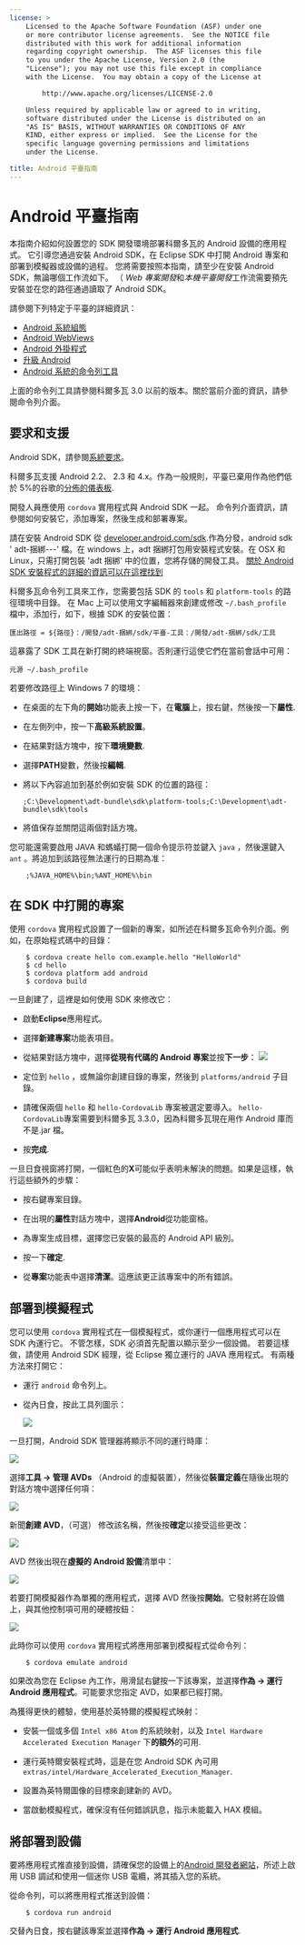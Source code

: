 ```yaml
---
license: >
    Licensed to the Apache Software Foundation (ASF) under one
    or more contributor license agreements.  See the NOTICE file
    distributed with this work for additional information
    regarding copyright ownership.  The ASF licenses this file
    to you under the Apache License, Version 2.0 (the
    "License"); you may not use this file except in compliance
    with the License.  You may obtain a copy of the License at

        http://www.apache.org/licenses/LICENSE-2.0

    Unless required by applicable law or agreed to in writing,
    software distributed under the License is distributed on an
    "AS IS" BASIS, WITHOUT WARRANTIES OR CONDITIONS OF ANY
    KIND, either express or implied.  See the License for the
    specific language governing permissions and limitations
    under the License.

title: Android 平臺指南
---
```


# Android 平臺指南

本指南介紹如何設置您的 SDK 開發環境部署科爾多瓦的 Android 設備的應用程式。 它引導您通過安裝 Android SDK，在 Eclipse SDK 中打開 Android 專案和部署到模擬器或設備的過程。 您將需要按照本指南，請至少在安裝 Android SDK，無論哪個工作流如下。 （ *Web 專案開發*和*本機平臺開發*工作流需要預先安裝並在您的路徑通過讀取了 Android SDK。

請參閱下列特定于平臺的詳細資訊：

*   [Android 系統組態](config.html)
*   [Android WebViews](webview.html)
*   [Android 外掛程式](plugin.html)
*   [升級 Android](upgrading.html)
*   [Android 系統的命令列工具](tools.html)

上面的命令列工具請參閱科爾多瓦 3.0 以前的版本。關於當前介面的資訊，請參閱命令列介面。

## 要求和支援

Android SDK，請參閱[系統要求][1]。

 [1]: http://developer.android.com/sdk/index.html

科爾多瓦支援 Android 2.2、 2.3 和 4.x。作為一般規則，平臺已棄用作為他們低於 5%的谷歌的[分佈的儀表板][2].

 [2]: http://developer.android.com/about/dashboards/index.html

<!--
NOTE, doc said:
- Android 2.1 (Deprecated May 2013)
- Android 3.x (Deprecated May 2013)
-->

開發人員應使用 `cordova` 實用程式與 Android SDK 一起。 命令列介面資訊，請參閱如何安裝它，添加專案，然後生成和部署專案。

請在安裝 Android SDK 從 [developer.android.com/sdk][3].作為分發，android sdk ' adt-捆綁-<os>-<arch>-<ver>' 檔。在 windows 上，adt 捆綁打包用安裝程式安裝。在 OSX 和 Linux，只需打開包裝 'adt 捆綁' 中的位置，您將存儲的開發工具。 [關於 Android SDK 安裝程式的詳細的資訊可以在這裡找到][4]

 [3]: http://developer.android.com/sdk/
 [4]: http://developer.android.com/sdk/installing/bundle.html

科爾多瓦命令列工具來工作，您需要包括 SDK 的 `tools` 和 `platform-tools` 的路徑環境中目錄。 在 Mac 上可以使用文字編輯器來創建或修改 `~/.bash_profile` 檔中，添加行，如下，根據 SDK 的安裝位置：

    匯出路徑 = ${路徑}：/開發/adt-捆綁/sdk/平臺-工具：/開發/adt-捆綁/sdk/工具
    

這暴露了 SDK 工具在新打開的終端視窗。否則運行這使它們在當前會話中可用：

    元源 ~/.bash_profile
    

若要修改路徑上 Windows 7 的環境：

*   在桌面的左下角的**開始**功能表上按一下，在**電腦**上，按右鍵，然後按一下**屬性**.

*   在左側列中，按一下**高級系統設置**。

*   在結果對話方塊中，按下**環境變數**.

*   選擇**PATH**變數，然後按**編輯**.

*   將以下內容追加到基於例如安裝 SDK 的位置的路徑：
    
        ;C:\Development\adt-bundle\sdk\platform-tools;C:\Development\adt-bundle\sdk\tools
        

*   將值保存並關閉這兩個對話方塊。

您可能還需要啟用 JAVA 和螞蟻打開一個命令提示符並鍵入 `java` ，然後還鍵入 `ant` 。將追加到該路徑無法運行的日期為准：

        ;%JAVA_HOME%\bin;%ANT_HOME%\bin
    

## 在 SDK 中打開的專案

使用 `cordova` 實用程式設置了一個新的專案，如所述在科爾多瓦命令列介面。例如，在原始程式碼中的目錄：

        $ cordova create hello com.example.hello "HelloWorld"
        $ cd hello
        $ cordova platform add android
        $ cordova build
    

一旦創建了，這裡是如何使用 SDK 來修改它：

*   啟動**Eclipse**應用程式。

*   選擇**新建專案**功能表項目。

*   從結果對話方塊中，選擇**從現有代碼的 Android 專案**並按**下一步**： ![][5]

*   定位到 `hello` ，或無論你創建目錄的專案，然後到 `platforms/android` 子目錄。

*   請確保兩個 `hello` 和 `hello-CordovaLib` 專案被選定要導入。 `hello-CordovaLib`專案需要到科爾多瓦 3.3.0，因為科爾多瓦現在用作 Android 庫而不是.jar 檔。

*   按**完成**.

 [5]: img/guide/platforms/android/eclipse_new_project.png

一旦日食視窗將打開，一個紅色的**X**可能似乎表明未解決的問題。如果是這樣，執行這些額外的步驟：

*   按右鍵專案目錄。

*   在出現的**屬性**對話方塊中，選擇**Android**從功能窗格。

*   為專案生成目標，選擇您已安裝的最高的 Android API 級別。

*   按一下**確定**.

*   從**專案**功能表中選擇**清潔**。這應該更正該專案中的所有錯誤。

## 部署到模擬程式

您可以使用 `cordova` 實用程式在一個模擬程式，或你運行一個應用程式可以在 SDK 內運行它。 不管怎樣，SDK 必須首先配置以顯示至少一個設備。 若要這樣做，請使用 Android SDK 經理，從 Eclipse 獨立運行的 JAVA 應用程式。 有兩種方法來打開它：

*   運行 `android` 命令列上。

*   從內日食，按此工具列圖示：
    
    ![][6]

 [6]: img/guide/platforms/android/eclipse_android_sdk_button.png

一旦打開，Android SDK 管理器將顯示不同的運行時庫：

![][7]

 [7]: img/guide/platforms/android/asdk_window.png

選擇**工具 → 管理 AVDs** （Android 的虛擬裝置），然後從**裝置定義**在隨後出現的對話方塊中選擇任何項：

![][8]

 [8]: img/guide/platforms/android/asdk_device.png

新聞**創建 AVD**，（可選） 修改該名稱，然後按**確定**以接受這些更改：

![][9]

 [9]: img/guide/platforms/android/asdk_newAVD.png

AVD 然後出現在**虛擬的 Android 設備**清單中：

![][10]

 [10]: img/guide/platforms/android/asdk_avds.png

若要打開模擬器作為單獨的應用程式，選擇 AVD 然後按**開始**。它發射將在設備上，與其他控制項可用的硬體按鈕：

![][11]

 [11]: img/guide/platforms/android/asdk_emulator.png

此時你可以使用 `cordova` 實用程式將應用部署到模擬程式從命令列：

        $ cordova emulate android
    

如果改為您在 Eclipse 內工作，用滑鼠右鍵按一下該專案，並選擇**作為 → 運行 Android 應用程式**。可能要求您指定 AVD，如果都已經打開。

為獲得更快的體驗，使用基於英特爾的模擬程式映射：

*   安裝一個或多個 `Intel x86 Atom` 的系統映射，以及 `Intel Hardware Accelerated Execution Manager` 下**的額外**的可用.

*   運行英特爾安裝程式時，這是在您 Android SDK 內可用`extras/intel/Hardware_Accelerated_Execution_Manager`.

*   設置為英特爾圖像的目標來創建新的 AVD。

*   當啟動模擬程式，確保沒有任何錯誤訊息，指示未能載入 HAX 模組。

## 將部署到設備

要將應用程式推直接到設備，請確保您的設備上的[Android 開發者網站][12]，所述上啟用 USB 調試和使用一個迷你 USB 電纜，將其插入您的系統。

 [12]: http://developer.android.com/tools/device.html

從命令列，可以將應用程式推送到設備：

        $ cordova run android
    

交替內日食，按右鍵該專案並選擇**作為 → 運行 Android 應用程式**.